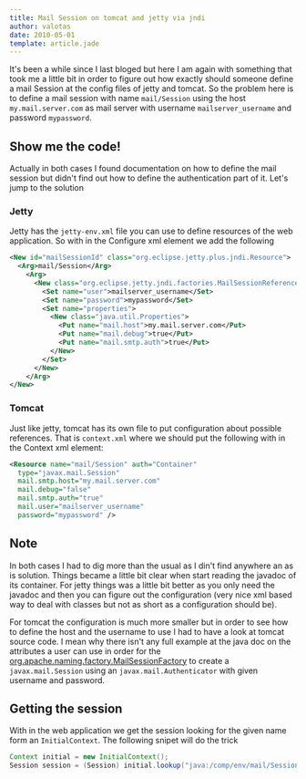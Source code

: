 ```yaml
---
title: Mail Session on tomcat and jetty via jndi
author: valotas
date: 2010-05-01
template: article.jade
---
```


It's been a while since I last bloged but here I am again with something that took me a little bit in order to figure out how exactly should someone define a mail Session at the config files of jetty and tomcat. So the problem here is to define a mail session with name `mail/Session` using the host `my.mail.server.com` as mail server with username `mailserver_username` and password `mypassword`.

## Show me the code!

Actually in both cases I found documentation on how to define the mail session but didn't find out how to define the authentication part of it. Let's jump to the solution

### Jetty

Jetty has the `jetty-env.xml` file you can use to define resources of the web application. So with in the Configure xml element we add the following

```xml
<New id="mailSessionId" class="org.eclipse.jetty.plus.jndi.Resource">
  <Arg>mail/Session</Arg>
    <Arg>
      <New class="org.eclipse.jetty.jndi.factories.MailSessionReference">
        <Set name="user">mailserver_username</Set>
        <Set name="password">mypassword</Set>
        <Set name="properties">
          <New class="java.util.Properties">
            <Put name="mail.host">my.mail.server.com</Put>
            <Put name="mail.debug">true</Put>
            <Put name="mail.smtp.auth">true</Put>
          </New>
        </Set>
      </New>
    </Arg>
</New>
```

### Tomcat

Just like jetty, tomcat has its own file to put configuration about possible references. That is `context.xml` where we should put the following with in the Context xml element:

```xml
<Resource name="mail/Session" auth="Container"
  type="javax.mail.Session"
  mail.smtp.host="my.mail.server.com"
  mail.debug="false"
  mail.smtp.auth="true"
  mail.user="mailserver_username"
  password="mypassword" />
```

## Note

In both cases I had to dig more than the usual as I din't find anywhere an as is solution. Things became a little bit clear when start reading the javadoc of its container. For jetty things was a little bit better as you only need the javadoc and then you can figure out the configuration (very nice xml based way to deal with classes but not as short as a configuration should be).

For tomcat the configuration is much more smaller but in order to see how to define the host and the username to use I had to have a look at tomcat source code. I mean why there isn't any full example at the java doc on the attributes a user can use in order for the [org.apache.naming.factory.MailSessionFactory](http://tomcat.apache.org/tomcat-6.0-doc/api/org/apache/naming/factory/MailSessionFactory.html) to create a `javax.mail.Session` using an `javax.mail.Authenticator` with given username and password.

## Getting the session

With in the web application we get the session looking for the given name form an `InitialContext`. The following snipet will do the trick

```java
Context initial = new InitialContext();
Session session = (Session) initial.lookup("java:/comp/env/mail/Session");
```

